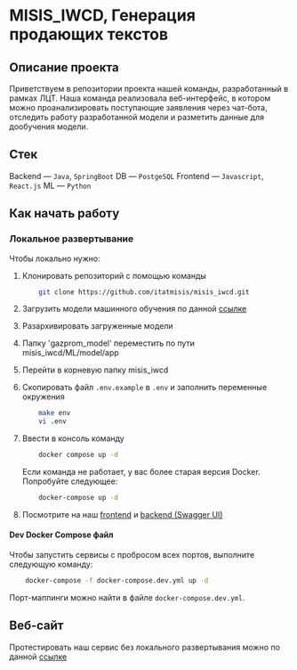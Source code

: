 # MISIS_IWCD, Генерация продающих текстов

## Описание проекта

Приветствуем в репозитории проекта нашей команды, разработанный в рамках ЛЦТ. Наша команда реализовала веб-интерфейс, в котором можно проанализировать поступающие заявления через чат-бота, отследить работу разработанной модели и разметить данные для дообучения модели.

## Стек

Backend — `Java`, `SpringBoot`
DB — `PostgeSQL`
Frontend — `Javascript`, `React.js`
ML — `Python`

## Как начать работу

### Локальное развертывание

Чтобы локально нужно:

1. Клонировать репозиторий с помощью команды

    ```bash
        git clone https://github.com/itatmisis/misis_iwcd.git
    ```

2. Загрузить модели машинного обучения по данной [ссылке](https://drive.google.com/drive/folders/1smXcT4-RUJ2KZnRSBb66snQMQmmmmZ3l?usp=sharing)
3. Разархивировать загруженные модели
4. Папку 'gazprom_model' переместить по пути misis_iwcd/ML/model/app
5. Перейти в корневую папку misis_iwcd
6. Скопировать файл `.env.example` в `.env` и заполнить переменные окружения

    ```bash
        make env
        vi .env
    ```

7. Ввести в консоль команду

    ```bash
        docker compose up -d
    ```

    Если команда не работает, у вас более старая версия Docker. Попробуйте следующее:

    ```bash
        docker-compose up -d
    ```

8. Посмотрите на наш [frontend](http://localhost:8000) и [backend (Swagger UI)](http://localhost:8001/swagger-ui.html)

#### Dev Docker Compose файл

Чтобы запустить сервисы с пробросом всех портов, выполните следующую команду:

```bash
    docker-compose -f docker-compose.dev.yml up -d
```

Порт-маппинги можно найти в файле `docker-compose.dev.yml`.

## Веб-сайт

Протестировать наш сервис без локального развертывания можно по данной [ссылке](TODO)
